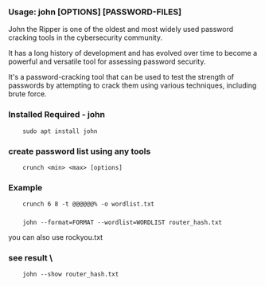 ### Usage: john [OPTIONS] [PASSWORD-FILES]

John the Ripper is one of the oldest and most widely used password cracking tools in the cybersecurity community. 

It has a long history of development and has evolved over time to become a powerful and versatile tool for assessing password security.

 It's a password-cracking tool that can be used to test the strength of passwords by attempting to crack them using various techniques, including brute force.

### Installed Required - john

        sudo apt install john

### create password list using any tools

        crunch <min> <max> [options]
### Example

        crunch 6 8 -t @@@@@@% -o wordlist.txt


### 

        john --format=FORMAT --wordlist=WORDLIST router_hash.txt
    
you can also use rockyou.txt

###  see result \

        john --show router_hash.txt

